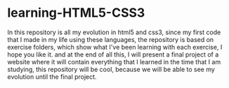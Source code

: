 # learning-HTML5-CSS3
In this repository is all my evolution in html5 and css3, since my first code that I made in my life using these languages, the repository is based on exercise folders, which show what I've been learning with each exercise, I hope you like it.
and at the end of all this, I will present a final project of a website where it will contain everything that I learned in the time that I am studying, this repository will be cool, because we will be able to see my evolution until the final project.
